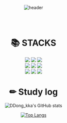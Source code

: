 <div align=center> 

 ![header](https://capsule-render.vercel.app/api?type=Waving&height=180&text=DDong_kka's%20Github-nl-&fontSize=40&fontColor=EAEAEA&fontAlignY=30&color=0:00dbde,100:fc00ff&desc=Welcome!&descAlign=58&descAlignY=50)

<br><br>
<div align=center><h1>📚 STACKS  </h1></div>

  <img src="https://img.shields.io/badge/c-A8B9CC?style=for-the-badge&logo=C&logoColor=white">
  <img src="https://img.shields.io/badge/java-007396?style=for-the-badge&logo=java&logoColor=white"> 
  <img src="https://img.shields.io/badge/python-3776AB?style=for-the-badge&logo=python&logoColor=white"> 
  <br>
  
  <img src="https://img.shields.io/badge/html5-E34F26?style=for-the-badge&logo=html5&logoColor=white"> 
  <img src="https://img.shields.io/badge/css-1572B6?style=for-the-badge&logo=css3&logoColor=white"> 
  <img src="https://img.shields.io/badge/javascript-F7DF1E?style=for-the-badge&logo=javascript&logoColor=black"> 
  
  <br>
  <img src="https://img.shields.io/badge/github-181717?style=for-the-badge&logo=github&logoColor=white">
  <img src="https://img.shields.io/badge/git-F05032?style=for-the-badge&logo=git&logoColor=white">
 <img src="https://img.shields.io/badge/Oracle-F80000?style=for-the-badge&logo=Oracle&logoColor=white">
  <br>
  


<div align=center><h1> ✏ Study log </h1></div>

![DDong_kka's GitHub stats](https://github-readme-stats.vercel.app/api?username=jjsh0208&theme=cobalt&icons=true&show_icons=true)

[![Top Langs](https://github-readme-stats.vercel.app/api/top-langs/?username=jjsh0208)](https://github.com/anuraghazra/github-readme-stats)

</div>
